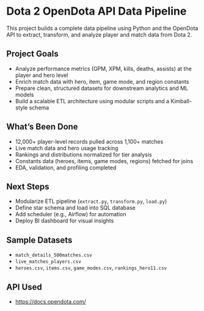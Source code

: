 
# Dota 2 OpenDota API Data Pipeline

This project builds a complete data pipeline using Python and the OpenDota API to extract, transform, and analyze player and match data from Dota 2.

## Project Goals

- Analyze performance metrics (GPM, XPM, kills, deaths, assists) at the player and hero level
- Enrich match data with hero, item, game mode, and region constants
- Prepare clean, structured datasets for downstream analytics and ML models
- Build a scalable ETL architecture using modular scripts and a Kimball-style schema

## What’s Been Done

- 12,000+ player-level records pulled across 1,100+ matches
- Live match data and hero usage tracking
- Rankings and distributions normalized for tier analysis
- Constants data (heroes, items, game modes, regions) fetched for joins
- EDA, validation, and profiling completed

## Next Steps

- Modularize ETL pipeline (`extract.py`, `transform.py`, `load.py`)
- Define star schema and load into SQL database
- Add scheduler (e.g., Airflow) for automation
- Deploy BI dashboard for visual insights

## Sample Datasets

- `match_details_500matches.csv`
- `live_matches_players.csv`
- `heroes.csv`, `items.csv`, `game_modes.csv`, `rankings_hero11.csv`

## API Used

- https://docs.opendota.com/

